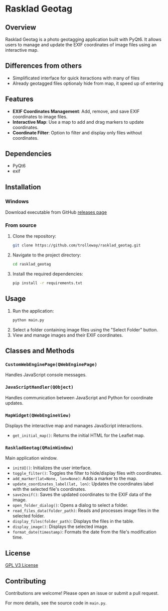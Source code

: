 # Rasklad Geotag

## Overview
Rasklad Geotag is a photo geotagging application built with PyQt6. It allows users to manage and update the EXIF coordinates of image files using an interactive map.

## Differences from others

- Simplificated interface for quick iteractions with many of files
- Already geotagged files optionaly hide from map, it speed up of entering

## Features
- **EXIF Coordinates Management**: Add, remove, and save EXIF coordinates to image files.
- **Interactive Map**: Use a map to add and drag markers to update coordinates.
- **Coordinate Filter**: Option to filter and display only files without coordinates.

## Dependencies
- PyQt6
- exif

## Installation
### Windows
Download executable from GitHub [releases page](https://github.com/trolleway/rasklad_geotag/releases/)

### From source
1. Clone the repository:
   ```sh
   git clone https://github.com/trolleway/rasklad_geotag.git
   ```
2. Navigate to the project directory:
   ```sh
   cd rasklad_geotag
   ```
3. Install the required dependencies:
   ```sh
   pip install -r requirements.txt
   ```

## Usage
1. Run the application:
   ```sh
   python main.py
   ```
2. Select a folder containing image files using the "Select Folder" button.
3. View and manage images and their EXIF coordinates.

## Classes and Methods
### `CustomWebEnginePage(QWebEnginePage)`
Handles JavaScript console messages.

### `JavaScriptHandler(QObject)`
Handles communication between JavaScript and Python for coordinate updates.

### `MapWidget(QWebEngineView)`
Displays the interactive map and manages JavaScript interactions.
- `get_initial_map()`: Returns the initial HTML for the Leaflet map.

### `RaskladGeotag(QMainWindow)`
Main application window.
- `initUI()`: Initializes the user interface.
- `toggle_filter()`: Toggles the filter to hide/display files with coordinates.
- `add_marker(lat=None, lon=None)`: Adds a marker to the map.
- `update_coordinates_label(lat, lon)`: Updates the coordinates label with the selected file's coordinates.
- `save2exif()`: Saves the updated coordinates to the EXIF data of the image.
- `open_folder_dialog()`: Opens a dialog to select a folder.
- `read_files_data(folder_path)`: Reads and processes image files in the selected folder.
- `display_files(folder_path)`: Displays the files in the table.
- `display_image()`: Displays the selected image.
- `format_date(timestamp)`: Formats the date from the file's modification time.

## License
[GPL V3 License](LICENSE)

## Contributing
Contributions are welcome! Please open an issue or submit a pull request.

For more details, see the source code in `main.py`.
